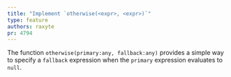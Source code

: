 ```yaml
---
title: "Implement `otherwise(<expr>, <expr>)`"
type: feature
authors: raxyte
pr: 4794
---
```


The function `otherwise(primary:any, fallback:any)` provides a simple way
to specify a `fallback` expression when the `primary` expression
evaluates to `null`.
